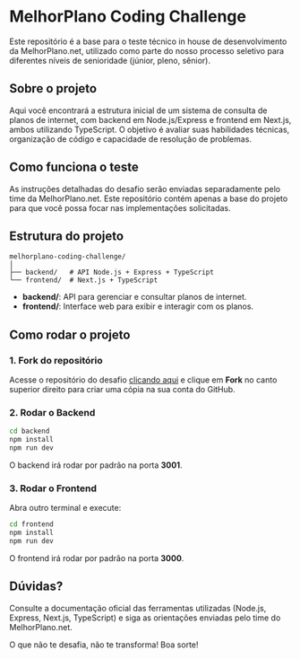 # MelhorPlano Coding Challenge

Este repositório é a base para o teste técnico in house de desenvolvimento da MelhorPlano.net, utilizado como parte do nosso processo seletivo para diferentes níveis de senioridade (júnior, pleno, sênior).

## Sobre o projeto

Aqui você encontrará a estrutura inicial de um sistema de consulta de planos de internet, com backend em Node.js/Express e frontend em Next.js, ambos utilizando TypeScript. O objetivo é avaliar suas habilidades técnicas, organização de código e capacidade de resolução de problemas.

## Como funciona o teste

As instruções detalhadas do desafio serão enviadas separadamente pelo time da MelhorPlano.net. Este repositório contém apenas a base do projeto para que você possa focar nas implementações solicitadas.

## Estrutura do projeto

```
melhorplano-coding-challenge/
│
├── backend/   # API Node.js + Express + TypeScript
└── frontend/  # Next.js + TypeScript
```

- **backend/**: API para gerenciar e consultar planos de internet.
- **frontend/**: Interface web para exibir e interagir com os planos.

## Como rodar o projeto

### 1. Fork do repositório

Acesse o repositório do desafio [clicando aqui](https://github.com/melhorplano-labs/melhorplano-coding-challenge) e clique em **Fork** no canto superior direito para criar uma cópia na sua conta do GitHub.

### 2. Rodar o Backend

```bash
cd backend
npm install
npm run dev
```

O backend irá rodar por padrão na porta **3001**.

### 3. Rodar o Frontend

Abra outro terminal e execute:

```bash
cd frontend
npm install
npm run dev
```

O frontend irá rodar por padrão na porta **3000**.

## Dúvidas?

Consulte a documentação oficial das ferramentas utilizadas (Node.js, Express, Next.js, TypeScript) e siga as orientações enviadas pelo time do MelhorPlano.net.

O que não te desafia, não te transforma! Boa sorte!

